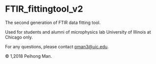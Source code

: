 # FTIR_fittingtool_v2
The second generation of FTIR data fitting tool. 

Used for students and alumni of microphysics lab University of Illinois at Chicago only. 

For any questions, please contact pman3@uic.edu.

© 1,2018 Peihong Man.
